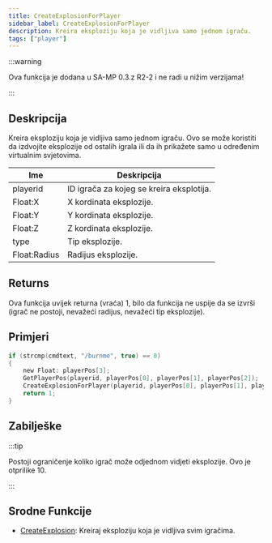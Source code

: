 ```yaml
---
title: CreateExplosionForPlayer
sidebar_label: CreateExplosionForPlayer
description: Kreira eksploziju koja je vidljiva samo jednom igraču.
tags: ["player"]
---
```


:::warning

Ova funkcija je dodana u SA-MP 0.3.z R2-2 i ne radi u nižim verzijama!

:::

## Deskripcija

Kreira eksploziju koja je vidljiva samo jednom igraču. Ovo se može koristiti da izdvojite eksplozije od ostalih igrala ili da ih prikažete samo u određenim virtualnim svjetovima.

| Ime          | Deskripcija                              |
| ------------ | ---------------------------------------- |
| playerid     | ID igrača za kojeg se kreira eksplotija. |
| Float:X      | X kordinata eksplozije.                  |
| Float:Y      | Y kordinata eksplozije.                  |
| Float:Z      | Z kordinata eksplozije.                  |
| type         | Tip eksplozije.                          |
| Float:Radius | Radijus eksplozije.                      |

## Returns

Ova funkcija uvijek returna (vraća) 1, bilo da funkcija ne uspije da se izvrši (igrač ne postoji, nevažeći radijus, nevažeći tip eksplozije).

## Primjeri

```c
if (strcmp(cmdtext, "/burnme", true) == 0)
{
    new Float: playerPos[3];
    GetPlayerPos(playerid, playerPos[0], playerPos[1], playerPos[2]);
    CreateExplosionForPlayer(playerid, playerPos[0], playerPos[1], playerPos[2], 1, 10.0);
    return 1;
}
```

## Zabilješke

:::tip

Postoji ograničenje koliko igrač može odjednom vidjeti eksplozije. Ovo je otprilike 10.

:::

## Srodne Funkcije

- [CreateExplosion](CreateExplosion): Kreiraj eksploziju koja je vidljiva svim igračima.
